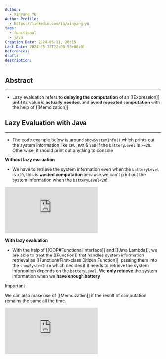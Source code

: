 ```yaml
---
Author:
  - Xinyang YU
Author Profile:
  - https://linkedin.com/in/xinyang-yu
tags:
  - functional
  - java
Creation Date: 2024-05-11, 20:15
Last Date: 2024-05-13T22:00:58+08:00
References: 
draft: 
description: 
---
```

## Abstract
---
- Lazy evaluation refers to **delaying the computation** of an [[Expression]] **until** its value is **actually needed**, and **avoid repeated computation** with the help of [[Memoization]]

## Lazy Evaluation with Java
---
- The code example below is around `showSystemInfo()` which prints out the system information like `CPU`, `RAM` & `SSD` if the `batteryLevel` is `>=20`. Otherwise, it should print out anything to console

**Without lazy evaluation**
- We have to retrieve the system information even when the `batteryLevel` is `<20`, this is **wasted computation** because we can't print out the system information when the `batteryLevel<20`!

<div class="onecompilerCode-wrapper">
<iframe
 class="onecompilerCode"
 frameBorder="0" 
 src="https://onecompiler.com/embed/java/42cyvzwkv?codeChangeEvent=true&theme=dark&hideLanguageSelection=true&hideNew=true&hideNewFileOption=true&availableLanguages=true&hideTitle=true&hideStdin=true" 
 ></iframe>
 </div>
 

**With lazy evaluation**
- With the help of [[OOP#Functional Interface]] and [[Java Lambda]], we are able to treat the [[Function]] that handles system information retrieval as [[Function#First-class Citizen Function]], passing them into the `showSystemInfo` which decides if it needs to retrieve the system information depends on the `batteryLevel`. We **only retrieve** the system information when we **have enough battery**

>[!important]
> We can also make use of [[Memoization]] if the result of computation remains the same all the time.

<div class="onecompilerCode-wrapper">
<iframe
 class="onecompilerCode"
 frameBorder="0" 
 src="https://onecompiler.com/embed/java/42cz22ssp?codeChangeEvent=true&theme=dark&hideLanguageSelection=true&hideNew=true&hideNewFileOption=true&availableLanguages=true&hideTitle=true&hideStdin=true" 
 ></iframe>
 </div>
 

